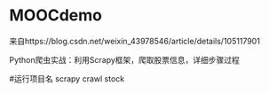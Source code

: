 # MOOCdemo
来自https://blog.csdn.net/weixin_43978546/article/details/105117901

Python爬虫实战：利用Scrapy框架，爬取股票信息，详细步骤过程


#运行项目名
scrapy crawl stock
